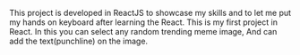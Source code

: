 This project is developed in ReactJS to showcase my skills and to let me put my hands on keyboard after learning the React.
This is my first project in React.
In this you can select any random trending meme image,
And can add the text(punchline) on the image.
